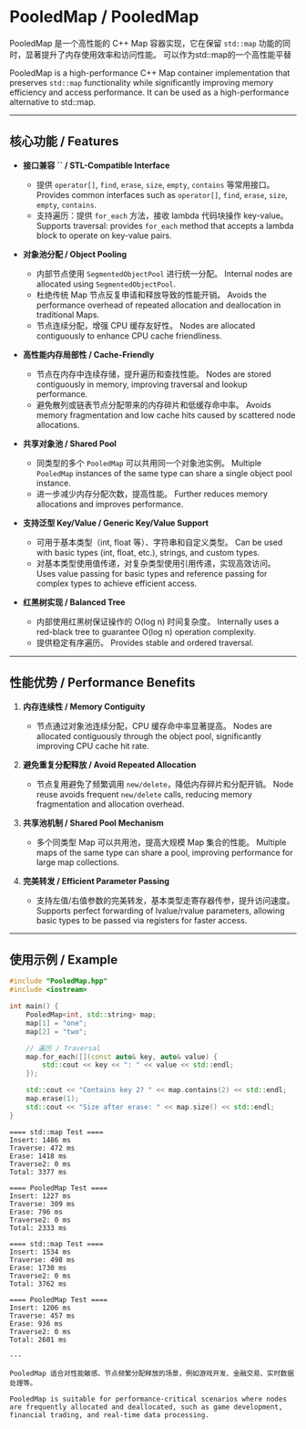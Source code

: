 # PooledMap / PooledMap

PooledMap 是一个高性能的 C++ Map 容器实现，它在保留 `std::map` 功能的同时，显著提升了内存使用效率和访问性能。
可以作为std::map的一个高性能平替

PooledMap is a high-performance C++ Map container implementation that preserves `std::map` functionality while significantly improving memory efficiency and access performance.
It can be used as a high-performance alternative to std::map.

---

## 核心功能 / Features

- **接口兼容 **``** / STL-Compatible Interface**

  - 提供 `operator[]`, `find`, `erase`, `size`, `empty`, `contains` 等常用接口。 Provides common interfaces such as `operator[]`, `find`, `erase`, `size`, `empty`, `contains`.
  - 支持遍历：提供 `for_each` 方法，接收 lambda 代码块操作 key-value。 Supports traversal: provides `for_each` method that accepts a lambda block to operate on key-value pairs.

- **对象池分配 / Object Pooling**

  - 内部节点使用 `SegmentedObjectPool` 进行统一分配。 Internal nodes are allocated using `SegmentedObjectPool`.
  - 杜绝传统 Map 节点反复申请和释放导致的性能开销。 Avoids the performance overhead of repeated allocation and deallocation in traditional Maps.
  - 节点连续分配，增强 CPU 缓存友好性。 Nodes are allocated contiguously to enhance CPU cache friendliness.

- **高性能内存局部性 / Cache-Friendly**

  - 节点在内存中连续存储，提升遍历和查找性能。 Nodes are stored contiguously in memory, improving traversal and lookup performance.
  - 避免散列或链表节点分配带来的内存碎片和低缓存命中率。 Avoids memory fragmentation and low cache hits caused by scattered node allocations.

- **共享对象池 / Shared Pool**

  - 同类型的多个 `PooledMap` 可以共用同一个对象池实例。 Multiple `PooledMap` instances of the same type can share a single object pool instance.
  - 进一步减少内存分配次数，提高性能。 Further reduces memory allocations and improves performance.

- **支持泛型 Key/Value / Generic Key/Value Support**

  - 可用于基本类型（int, float 等）、字符串和自定义类型。 Can be used with basic types (int, float, etc.), strings, and custom types.
  - 对基本类型使用值传递，对复杂类型使用引用传递，实现高效访问。 Uses value passing for basic types and reference passing for complex types to achieve efficient access.

- **红黑树实现 / Balanced Tree**

  - 内部使用红黑树保证操作的 O(log n) 时间复杂度。 Internally uses a red-black tree to guarantee O(log n) operation complexity.
  - 提供稳定有序遍历。 Provides stable and ordered traversal.

---

## 性能优势 / Performance Benefits

1. **内存连续性 / Memory Contiguity**

   - 节点通过对象池连续分配，CPU 缓存命中率显著提高。 Nodes are allocated contiguously through the object pool, significantly improving CPU cache hit rate.

2. **避免重复分配释放 / Avoid Repeated Allocation**

   - 节点复用避免了频繁调用 `new/delete`，降低内存碎片和分配开销。 Node reuse avoids frequent `new/delete` calls, reducing memory fragmentation and allocation overhead.

3. **共享池机制 / Shared Pool Mechanism**

   - 多个同类型 Map 可以共用池，提高大规模 Map 集合的性能。 Multiple maps of the same type can share a pool, improving performance for large map collections.

4. **完美转发 / Efficient Parameter Passing**

   - 支持左值/右值参数的完美转发，基本类型走寄存器传参，提升访问速度。 Supports perfect forwarding of lvalue/rvalue parameters, allowing basic types to be passed via registers for faster access.

---

## 使用示例 / Example

```cpp
#include "PooledMap.hpp"
#include <iostream>

int main() {
    PooledMap<int, std::string> map;
    map[1] = "one";
    map[2] = "two";

    // 遍历 / Traversal
    map.for_each([](const auto& key, auto& value) {
        std::cout << key << ": " << value << std::endl;
    });

    std::cout << "Contains key 2? " << map.contains(2) << std::endl;
    map.erase(1);
    std::cout << "Size after erase: " << map.size() << std::endl;
}
```

```text
==== std::map Test ====
Insert: 1486 ms
Traverse: 472 ms
Erase: 1418 ms
Traverse2: 0 ms
Total: 3377 ms

==== PooledMap Test ====
Insert: 1227 ms
Traverse: 309 ms
Erase: 796 ms
Traverse2: 0 ms
Total: 2333 ms

==== std::map Test ====
Insert: 1534 ms
Traverse: 498 ms
Erase: 1730 ms
Traverse2: 0 ms
Total: 3762 ms

==== PooledMap Test ====
Insert: 1206 ms
Traverse: 457 ms
Erase: 936 ms
Traverse2: 0 ms
Total: 2601 ms

---

PooledMap 适合对性能敏感、节点频繁分配释放的场景，例如游戏开发、金融交易、实时数据处理等。

PooledMap is suitable for performance-critical scenarios where nodes are frequently allocated and deallocated, such as game development, financial trading, and real-time data processing.

